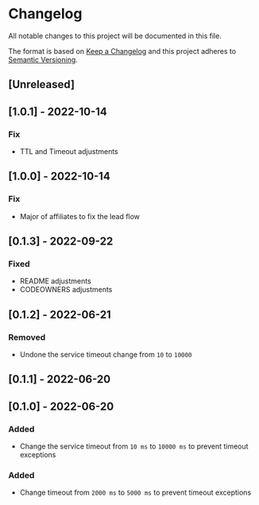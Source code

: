 # Changelog

All notable changes to this project will be documented in this file.

The format is based on [Keep a Changelog](http://keepachangelog.com/en/1.0.0/)
and this project adheres to [Semantic Versioning](http://semver.org/spec/v2.0.0.html).

## [Unreleased]

## [1.0.1] - 2022-10-14

### Fix

- TTL and Timeout adjustments

## [1.0.0] - 2022-10-14

### Fix

- Major of affiliates to fix the lead flow

## [0.1.3] - 2022-09-22
### Fixed

- README adjustments
- CODEOWNERS adjustments

## [0.1.2] - 2022-06-21
### Removed

- Undone the service timeout change from `10` to `10000`

## [0.1.1] - 2022-06-20

## [0.1.0] - 2022-06-20

### Added

- Change the service timeout from `10 ms` to `10000 ms` to prevent timeout exceptions

### Added

- Change timeout from `2000 ms` to `5000 ms` to prevent timeout exceptions 
